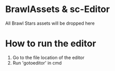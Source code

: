 # BrawlAssets & sc-Editor
All Brawl Stars assets will be dropped here

# How to run the editor
1. Go to the file location of the editor
2. Run 'gotoeditor' in cmd

